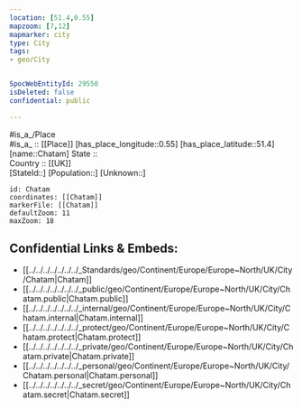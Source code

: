 ```yaml
---
location: [51.4,0.55] 
mapzoom: [7,12] 
mapmarker: city 
type: City
tags:
- geo/City


SpocWebEntityId: 29550
isDeleted: false
confidential: public

---
```

#is_a_/Place  
#is_a_ :: [[Place]] 
[has_place_longitude::0.55] 
[has_place_latitude::51.4] 
[name::Chatam] 
State ::  
Country :: [[UK]]  
[StateId::] 
[Population::] 
[Unknown::] 


```leaflet
id: Chatam
coordinates: [[Chatam]] 
markerFile: [[Chatam]] 
defaultZoom: 11 
maxZoom: 18
```


## Confidential Links & Embeds: 
- [[../../../../../../../_Standards/geo/Continent/Europe/Europe~North/UK/City/Chatam|Chatam]] 
- [[../../../../../../../_public/geo/Continent/Europe/Europe~North/UK/City/Chatam.public|Chatam.public]] 
- [[../../../../../../../_internal/geo/Continent/Europe/Europe~North/UK/City/Chatam.internal|Chatam.internal]] 
- [[../../../../../../../_protect/geo/Continent/Europe/Europe~North/UK/City/Chatam.protect|Chatam.protect]] 
- [[../../../../../../../_private/geo/Continent/Europe/Europe~North/UK/City/Chatam.private|Chatam.private]] 
- [[../../../../../../../_personal/geo/Continent/Europe/Europe~North/UK/City/Chatam.personal|Chatam.personal]] 
- [[../../../../../../../_secret/geo/Continent/Europe/Europe~North/UK/City/Chatam.secret|Chatam.secret]] 
